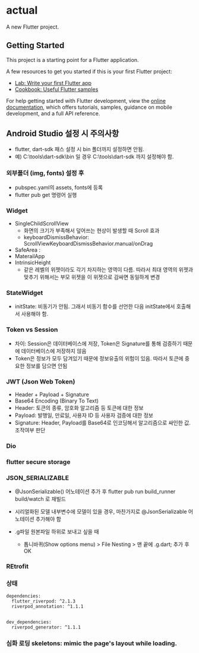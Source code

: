 # actual

A new Flutter project.

## Getting Started

This project is a starting point for a Flutter application.

A few resources to get you started if this is your first Flutter project:

- [Lab: Write your first Flutter app](https://docs.flutter.dev/get-started/codelab)
- [Cookbook: Useful Flutter samples](https://docs.flutter.dev/cookbook)

For help getting started with Flutter development, view the
[online documentation](https://docs.flutter.dev/), which offers tutorials,
samples, guidance on mobile development, and a full API reference.


## Android Studio 설정 시 주의사항
* flutter, dart-sdk 패스 설정 시 bin 폴더까지 설정하면 안됨.
* 예) C:\tools\dart-sdk\bin 일 경우 C:\tools\dart-sdk 까지 설정해야 함.

### 외부폴더 (img, fonts) 설정 후
* pubspec.yaml의 assets, fonts에 등록
* flutter pub get 명령어 실행

### Widget
* SingleChildScrollView
    * 화면의 크기가 부족해서 덮어쓰는 현상이 발생할 때 Scroll 효과
    * keyboardDismissBehavior: ScrollViewKeyboardDismissBehavior.manual/onDrag
* SafeArea
    : 
* MaterailApp
* IntrinsicHeight
    * 같은 레벨의 위젯이라도 각기 차지하는 영역이 다름. 따라서 최대 영역의 위젯과 맞추기 위해서는 부모 위젯을 이 위젯으로 감싸면 동일하게 변경

### StateWidget
* initState: 비동기가 안됨. 그래서 비동기 함수를 선언한 다음 initState에서 호출해서 사용해야 함.

### Token vs Session
* 차이: Session은 데이터베이스에 저장, Token은 Signature를 통해 검증하기 때문에 데이터베이스에 저장하지 않음
* Token은 정보가 모두 담겨있기 때문에 정보유출의 위험이 있음. 따라서 토큰에 중요한 정보를 담으면 안됨

### JWT (Json Web Token)
* Header + Payload + Signature
* Base64 Encoding (Binary To Text)
* Header: 토큰의 종류, 암호화 알고리즘 등 토큰에 대한 정보
* Payload: 발행일, 만료일, 사용자 ID 등 사용자 검증에 대한 정보
* Signature: Header, Payload를 Base64로 인코딩해서 알고리즘으로 싸인한 값. 조작여부 판단


### Dio

### flutter secure storage

### JSON_SERIALIZABLE
* @JsonSerializable() 어노테이션 추가 후 flutter pub run build_runner build/watch 로 재빌드
* 시리얼화된 모델 내부변수에 모델이 있을 경우, 마찬가지로 @JsonSerializable 어노테이션 추가해야 함

* .g파일 원본파일 하위로 보내고 싶을 때 
  * 톱니바퀴(Show options menu) > File Nesting > 맨 끝에 .g.dart; 추가 후 OK

### REtrofit

### 상태
```agsl
dependencies:
  flutter_riverpod: ^2.1.3
  riverpod_annotation: ^1.1.1
  
  
dev_dependencies:
  riverpod_generator: ^1.1.1  
```

### 심화 로딩 skeletons: mimic the page's layout while loading.
